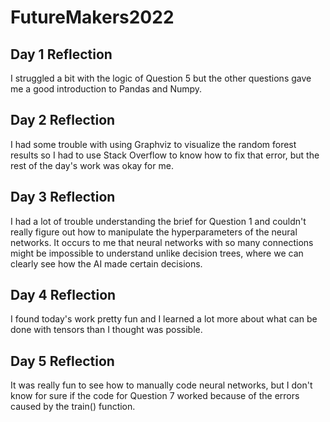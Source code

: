 # FutureMakers2022
## Day 1 Reflection
I struggled a bit with the logic of Question 5 but the other questions gave me a good introduction to Pandas and Numpy.
## Day 2 Reflection 
I had some trouble with using Graphviz to visualize the random forest results so I had to use Stack Overflow to know how to fix that error, but the rest of the day's work was okay for me.
## Day 3 Reflection
I had a lot of trouble understanding the brief for Question 1 and couldn't really figure out how to manipulate the hyperparameters of the neural networks. It occurs to me that neural networks with so many connections might be impossible to understand unlike decision trees, where we can clearly see how the AI made certain decisions. 
## Day 4 Reflection
I found today's work pretty fun and I learned a lot more about what can be done with tensors than I thought was possible.
## Day 5 Reflection
It was really fun to see how to manually code neural networks, but I don't know for sure if the code for Question 7 worked because of the errors caused by the train() function.
